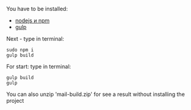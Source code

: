You have to be installed:

- [nodejs и npm](https://nodejs.org/)
- [gulp](http://gulpjs.com/)

Next - type in terminal:

```
sudo npm i
gulp build
```

For start: type in terminal:

```
gulp build
gulp
```

You can also unzip 'mail-build.zip' for see a result without installing the project 